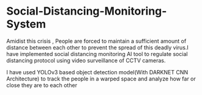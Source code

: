 





# Social-Distancing-Monitoring-System
Amidist this crisis , People are forced to maintain a sufficient amount of distance between each other to prevent the spread of this deadly virus.I have implemented social distancing monitoring AI tool to regulate social distancing protocol using video surveillance of CCTV cameras.


I have used YOLOv3  based object detection model(With DARKNET CNN Architecture)  to track the people in a warped space and analyze how far or close they are to each other 
